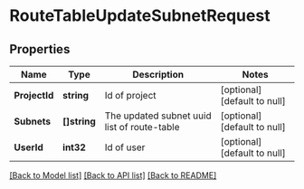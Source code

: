 # RouteTableUpdateSubnetRequest

## Properties
Name | Type | Description | Notes
------------ | ------------- | ------------- | -------------
**ProjectId** | **string** | Id of project | [optional] [default to null]
**Subnets** | **[]string** | The updated subnet uuid list of route-table | [optional] [default to null]
**UserId** | **int32** | Id of user | [optional] [default to null]

[[Back to Model list]](../README.md#documentation-for-models) [[Back to API list]](../README.md#documentation-for-api-endpoints) [[Back to README]](../README.md)


